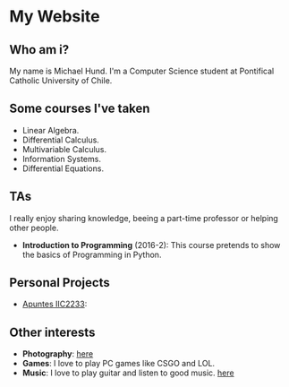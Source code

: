 # My Website

Who am i?
-------------------------

My name is Michael Hund. I'm a Computer Science student at Pontifical Catholic University of Chile.

Some courses I've taken
-------------------------

* Linear Algebra.
* Differential Calculus.
* Multivariable Calculus.
* Information Systems.
* Differential Equations.


TAs
-------------------------

I really enjoy sharing knowledge, beeing a part-time professor or helping other people.

* **Introduction to Programming** (2016-2): This course pretends to
  show the basics of Programming in Python.
  
Personal Projects
-------------------------

* [Apuntes IIC2233](https://github.com/Mahund/ApuntesIIC2233): 

Other interests
-------------------------

* **Photography**: [here](https://www.instagram.com/michael_hz)
* **Games**: I love to play PC games like CSGO and LOL.
* **Music**: I love to play guitar and listen to good music. [here](https://open.spotify.com/user/spotify/playlist/37i9dQZF1EjqN0XXY7lbKu?si=_GqEjaQwQBO8bzwmtsM2Lg)
